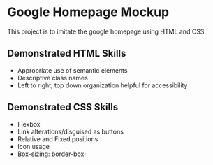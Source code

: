 # Google Homepage Mockup
This project is to imitate the google homepage using HTML and CSS.

## Demonstrated HTML Skills
+ Appropriate use of semantic elements
+ Descriptive class names
+ Left to right, top down organization helpful for accessibility

## Demonstrated CSS Skills
+ Flexbox
+ Link alterations/disguised as buttons
+ Relative and Fixed positions
+ Icon usage 
+ Box-sizing: border-box;